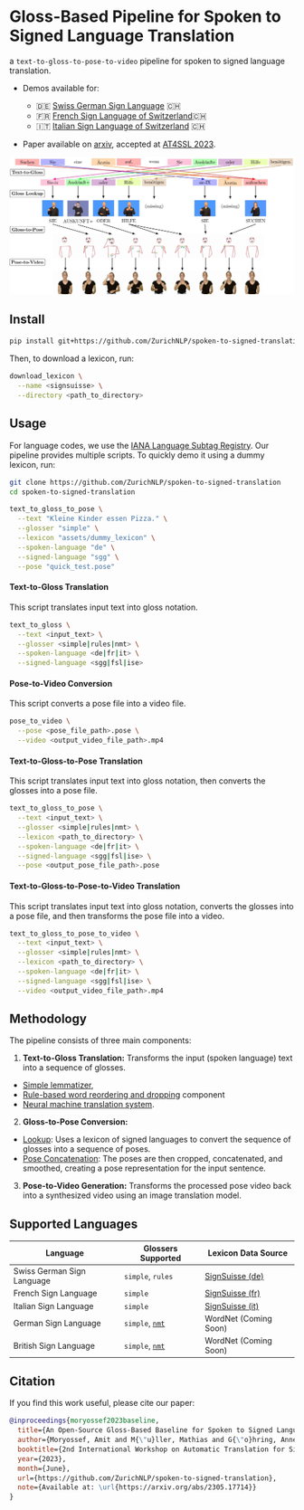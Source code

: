 # Gloss-Based Pipeline for Spoken to Signed Language Translation

a `text-to-gloss-to-pose-to-video` pipeline for spoken to signed language translation.

- Demos available for:
  - 🇩🇪 [Swiss German Sign Language](https://sign.mt/?sil=ch&spl=de) 🇨🇭
  - 🇫🇷 [French Sign Language of Switzerland](https://sign.mt/?sil=ch&spl=fr)🇨🇭
  - 🇮🇹 [Italian Sign Language of Switzerland](https://sign.mt/?sil=ch&spl=it) 🇨🇭

- Paper available on [arxiv](https://arxiv.org/abs/2305.17714), accepted
  at [AT4SSL 2023](https://sites.google.com/tilburguniversity.edu/at4ssl2023/).

![Visualization of our pipeline](assets/pipeline.jpg)

## Install

```bash
pip install git+https://github.com/ZurichNLP/spoken-to-signed-translation.git
```

Then, to download a lexicon, run:
```bash
download_lexicon \
  --name <signsuisse> \
  --directory <path_to_directory>
```

## Usage

For language codes, we use the [IANA Language Subtag Registry](https://www.iana.org/assignments/language-subtag-registry/language-subtag-registry).
Our pipeline provides multiple scripts. 
To quickly demo it using a dummy lexicon, run:

```bash
git clone https://github.com/ZurichNLP/spoken-to-signed-translation
cd spoken-to-signed-translation
```

```bash
text_to_gloss_to_pose \
  --text "Kleine Kinder essen Pizza." \
  --glosser "simple" \
  --lexicon "assets/dummy_lexicon" \
  --spoken-language "de" \
  --signed-language "sgg" \
  --pose "quick_test.pose"
```

#### Text-to-Gloss Translation

This script translates input text into gloss notation. 

```bash
text_to_gloss \
  --text <input_text> \
  --glosser <simple|rules|nmt> \
  --spoken-language <de|fr|it> \
  --signed-language <sgg|fsl|ise>
```

#### Pose-to-Video Conversion

This script converts a pose file into a video file.

```bash
pose_to_video \
  --pose <pose_file_path>.pose \
  --video <output_video_file_path>.mp4
```

#### Text-to-Gloss-to-Pose Translation

This script translates input text into gloss notation, then converts the glosses into a pose file.

```bash
text_to_gloss_to_pose \
  --text <input_text> \
  --glosser <simple|rules|nmt> \
  --lexicon <path_to_directory> \
  --spoken-language <de|fr|it> \
  --signed-language <sgg|fsl|ise> \
  --pose <output_pose_file_path>.pose
```

#### Text-to-Gloss-to-Pose-to-Video Translation

This script translates input text into gloss notation, converts the glosses into a pose file, and then transforms the pose file into a video.

```bash
text_to_gloss_to_pose_to_video \
  --text <input_text> \
  --glosser <simple|rules|nmt> \
  --lexicon <path_to_directory> \
  --spoken-language <de|fr|it> \
  --signed-language <sgg|fsl|ise> \
  --video <output_video_file_path>.mp4
```

## Methodology

The pipeline consists of three main components:

1. **Text-to-Gloss Translation:**
   Transforms the input (spoken language) text into a sequence of glosses.

- [Simple lemmatizer](src/text_to_gloss/simple.py),
- [Rule-based word reordering and dropping](src/text_to_gloss/rules.py) component
- [Neural machine translation system](src/text_to_gloss/nmt.py).

2. **Gloss-to-Pose Conversion:**

- [Lookup](src/gloss_to_pose/lookup.py): Uses a lexicon of signed languages to convert the sequence of glosses into a
  sequence of poses.
- [Pose Concatenation](src/gloss_to_pose/concatenate.py): The poses are then cropped, concatenated, and smoothed,
  creating a pose representation for the input sentence.

3. **Pose-to-Video Generation:** Transforms the processed pose video back into a synthesized video using an image
   translation model.

## Supported Languages

| Language                   | Glossers Supported                 | Lexicon Data Source                                  |
|----------------------------|------------------------------------|------------------------------------------------------|
| Swiss German Sign Language | `simple`, `rules`                  | [SignSuisse (de)](https://signsuisse.sgb-fss.ch/de/) |
| French Sign Language       | `simple`                           | [SignSuisse (fr)](https://signsuisse.sgb-fss.ch/fr/) |
| Italian Sign Language      | `simple`                           | [SignSuisse (it)](https://signsuisse.sgb-fss.ch/it/) |
| German Sign Language       | `simple`, [`nmt`](TODO-model-link) | WordNet (Coming Soon)                                |
| British Sign Language      | `simple`, [`nmt`](TODO-model-link) | WordNet (Coming Soon)                                |


## Citation

If you find this work useful, please cite our paper:

```bib
@inproceedings{moryossef2023baseline,
  title={An Open-Source Gloss-Based Baseline for Spoken to Signed Language Translation},
  author={Moryossef, Amit and M{\"u}ller, Mathias and G{\"o}hring, Anne and Jiang, Zifan and Goldberg, Yoav and Ebling, Sarah},
  booktitle={2nd International Workshop on Automatic Translation for Signed and Spoken Languages (AT4SSL)},
  year={2023},
  month={June},
  url={https://github.com/ZurichNLP/spoken-to-signed-translation},
  note={Available at: \url{https://arxiv.org/abs/2305.17714}}
}
```